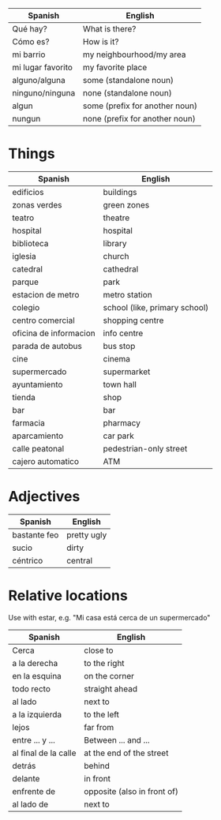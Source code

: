 

| Spanish           | English                        |
| ----------------- | ------------------------------ |
| Qué hay?          | What is there?                 |
| Cómo es?          | How is it?                     |
| mi barrio         | my neighbourhood/my area       |
| mi lugar favorito | my favorite place              |
| alguno/alguna     | some (standalone noun)         |
| ninguno/ninguna   | none (standalone noun)         |
| algun             | some (prefix for another noun) |
| nungun            | none (prefix for another noun) |
# Things

| Spanish                | English                       |
| ---------------------- | ----------------------------- |
| edificios              | buildings                     |
| zonas verdes           | green zones                   |
| teatro                 | theatre                       |
| hospital               | hospital                      |
| biblioteca             | library                       |
| iglesia                | church                        |
| catedral               | cathedral                     |
| parque                 | park                          |
| estacion de metro      | metro station                 |
| colegio                | school (like, primary school) |
| centro comercial       | shopping centre               |
| oficina de informacion | info centre                   |
| parada de autobus      | bus stop                      |
| cine                   | cinema                        |
| supermercado           | supermarket                   |
| ayuntamiento           | town hall                     |
| tienda                 | shop                          |
| bar                    | bar                           |
| farmacia               | pharmacy                      |
| aparcamiento           | car park                      |
| calle peatonal         | pedestrian-only street        |
| cajero automatico      | ATM                           |
# Adjectives

| Spanish      | English     |
| ------------ | ----------- |
| bastante feo | pretty ugly |
| sucio        | dirty       |
| céntrico     | central     |
# Relative locations

Use with estar, e.g. "Mi casa está cerca de un supermercado"

| Spanish              | English                     |
| -------------------- | --------------------------- |
| Cerca                | close to                    |
| a la derecha         | to the right                |
| en la esquina        | on the corner               |
| todo recto           | straight ahead              |
| al lado              | next to                     |
| a la izquierda       | to the left                 |
| lejos                | far from                    |
| entre ... y ...      | Between ... and ...         |
| al final de la calle | at the end of the street    |
| detrás               | behind                      |
| delante              | in front                    |
| enfrente de          | opposite (also in front of) |
| al lado de           | next to                     |
